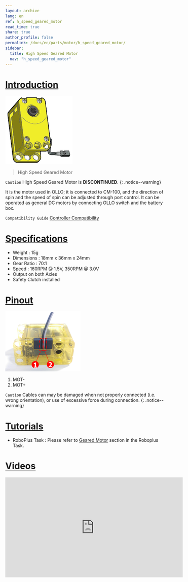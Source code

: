 ```yaml
---
layout: archive
lang: en
ref: h_speed_geared_motor
read_time: true
share: true
author_profile: false
permalink: /docs/en/parts/motor/h_speed_geared_motor/
sidebar:
  title: High Speed Geared Motor
  nav: "h_speed_geared_motor"
---
```


# [Introduction](#introduction)

![](/assets/images/parts/motor/h_speed_geared_motor_product.png)

> High Speed Geared Motor

`Caution` High Speed Geared Motor is **DISCONTINUED**.
{: .notice--warning}

It is the motor used in OLLO; it is connected to CM-100, and the direction of spin and the speed of spin can be adjusted through port control.
It can be operated as general DC motors by connecting OLLO switch and the battery box.

`Compatibility Guide` [Controller Compatibility]

# [Specifications](#specifications)

- Weight : 15g
- Dimensions : 18mm x 36mm x 24mm
- Gear Ratio : 70:1
- Speed : 160RPM @ 1.5V, 350RPM @ 3.0V
- Output on both Axles
- Safety Clutch installed

# [Pinout](#pinout)

![](/assets/images/parts/motor/h_speed_geared_motor_pinout.png)

1. MOT-
2. MOT+

`Caution` Cables can may be damaged when not properly connected (i.e. wrong orientation), or use of excessive force during connection.
{: .notice--warning}

# [Tutorials](#tutorials)

- RoboPlus Task : Please refer to [Geared Motor] section in the Roboplus Task.

# [Videos](#videos)

<iframe width="560" height="315" src="https://www.youtube.com/embed/-qRy_NDd5eU" frameborder="0" allowfullscreen></iframe>

[Controller Compatibility]: /docs/en/parts/controller/controller_compatibility/
[Geared Motor]: /docs/en/software/rplus1/task/programming_02/#reduction-motor
